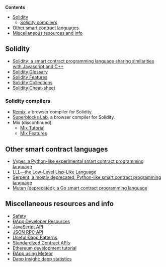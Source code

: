 <!-- START doctoc generated TOC please keep comment here to allow auto update -->
<!-- DON'T EDIT THIS SECTION, INSTEAD RE-RUN doctoc TO UPDATE -->
**Contents**

- [Solidity](#solidity)
  - [Solidity compilers](#solidity-compilers)
- [Other smart contract languages](#other-smart-contract-languages)
- [Miscellaneous resources and info](#miscellaneous-resources-and-info)

<!-- END doctoc generated TOC please keep comment here to allow auto update -->

## Solidity
- [Solidity: a smart contract programming language sharing similarities with Javascript and C++](https://solidity.readthedocs.org/en/latest/)
- [Solidity Glossary](https://github.com/ethereum/wiki/wiki/Solidity-Glossary)
- [Solidity Features](https://github.com/ethereum/wiki/wiki/Solidity-Features)
- [Solidity Collections](https://github.com/ethereum/wiki/wiki/Solidity-Collections)
- [Solidity Cheat-sheet](https://github.com/manojpramesh/solidity-cheatsheet)

### Solidity compilers 
- [Remix](https://remix.ethereum.org/), a browser compiler for Solidity.
- [Superblocks Lab](https://lab.superblocks.com/), a browser compiler for Solidity.
- Mix (discontinued):
   - [Mix Tutorial](https://github.com/ethereum/wiki/wiki/Mix:-The-DApp-IDE)
   - [Mix Features](https://github.com/ethereum/wiki/wiki/Mix-Features)

## Other smart contract languages
- [Vyper, a Python-like experimental smart contract programming language](https://github.com/ethereum/vyper)
- [LLL—the Low-Level Lisp-Like Language](https://github.com/ethereum/cpp-ethereum/wiki/LLL)
- [Serpent, a mostly deprecated, Python-like smart contract programming language](https://github.com/ethereum/wiki/wiki/Serpent)
- [Mutan (deprecated): a Go smart contract programming language](https://github.com/obscuren/mutan)

## Miscellaneous resources and info
- [Safety](https://github.com/ethereum/wiki/wiki/Safety)
- [ÐApp Developer Resources](https://github.com/ethereum/wiki/wiki/Dapp-Developer-Resources)
- [JavaScript API](https://github.com/ethereum/wiki/wiki/JavaScript-API)
- [JSON RPC API](https://github.com/ethereum/wiki/wiki/JSON-RPC)
- [Useful Ðapp Patterns](https://github.com/ethereum/wiki/wiki/Useful-Ðapp-Patterns)
- [Standardized Contract APIs](https://github.com/ethereum/wiki/wiki/Standardized_Contract_APIs)
- [Ethereum development tutorial](https://github.com/ethereum/wiki/wiki/Ethereum-Development-Tutorial)
- [ÐApp using Meteor](https://github.com/ethereum/wiki/wiki/Dapp-using-Meteor)
- [Dapp Insight: dapp statistics](https://dappinsight.com)

